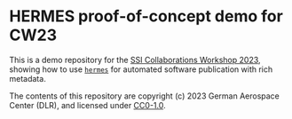 # HERMES proof-of-concept demo for CW23

This is a demo repository for the [SSI Collaborations Workshop 2023](https://software.ac.uk/cw23),
showing how to use [`hermes`](https://github.com/hermes-hmc/workflow/) for automated software publication with rich metadata.

The contents of this repository are copyright (c) 2023 German Aerospace Center (DLR), and licensed under [CC0-1.0](https://spdx.org/licenses/CC0-1.0).
